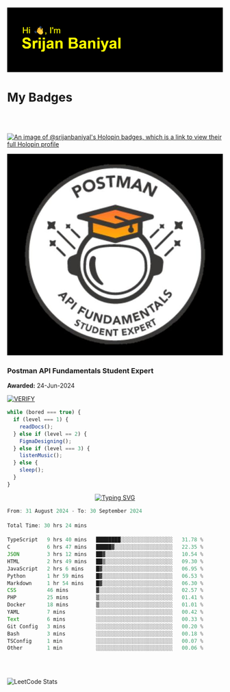 ![Header](./header.png)

# My Badges

<Br />
<Br />

[![An image of @srijanbaniyal's Holopin badges, which is a link to view their full Holopin profile](https://holopin.me/srijanbaniyal)](https://holopin.io/@srijanbaniyal)

[![Postman API Fundamentals Student Expert](/Postman.jpeg)](https://api.badgr.io/public/assertions/r9BLLy0oTfKJBbkGuDI1zA)

### Postman API Fundamentals Student Expert

**Awarded:** 24-Jun-2024

[![VERIFY](https://img.shields.io/badge/VERIFY-blue)](https://badgecheck.io?url=https%3A%2F%2Fapi.badgr.io%2Fpublic%2Fassertions%2Fr9BLLy0oTfKJBbkGuDI1zA)

```javascript
while (bored === true) {
  if (level === 1) {
    readDocs();
  } else if (level == 2) {
    FigmaDesigning();
  } else if (level === 3) {
    listenMusic();
  } else {
    sleep();
  }
}
```

<p align="center">
  <a href="https://git.io/typing-svg"><img src="https://readme-typing-svg.demolab.com?font=Tilt+Prism&size=30&pause=1000&color=0FF75B&center=true&vCenter=true&width=800&height=80&lines=Time+spent+on+various+Programming+languages" alt="Typing SVG" /></a>
</p>

<!--START_SECTION:waka-->

```TypeScript
From: 31 August 2024 - To: 30 September 2024

Total Time: 30 hrs 24 mins

TypeScript   9 hrs 40 mins   ████████░░░░░░░░░░░░░░░░░   31.78 %
C            6 hrs 47 mins   █████▓░░░░░░░░░░░░░░░░░░░   22.35 %
JSON         3 hrs 12 mins   ██▓░░░░░░░░░░░░░░░░░░░░░░   10.54 %
HTML         2 hrs 49 mins   ██▒░░░░░░░░░░░░░░░░░░░░░░   09.30 %
JavaScript   2 hrs 6 mins    █▓░░░░░░░░░░░░░░░░░░░░░░░   06.95 %
Python       1 hr 59 mins    █▓░░░░░░░░░░░░░░░░░░░░░░░   06.53 %
Markdown     1 hr 54 mins    █▓░░░░░░░░░░░░░░░░░░░░░░░   06.30 %
CSS          46 mins         ▓░░░░░░░░░░░░░░░░░░░░░░░░   02.57 %
PHP          25 mins         ▒░░░░░░░░░░░░░░░░░░░░░░░░   01.41 %
Docker       18 mins         ▒░░░░░░░░░░░░░░░░░░░░░░░░   01.01 %
YAML         7 mins          ░░░░░░░░░░░░░░░░░░░░░░░░░   00.42 %
Text         6 mins          ░░░░░░░░░░░░░░░░░░░░░░░░░   00.33 %
Git Config   3 mins          ░░░░░░░░░░░░░░░░░░░░░░░░░   00.20 %
Bash         3 mins          ░░░░░░░░░░░░░░░░░░░░░░░░░   00.18 %
TSConfig     1 min           ░░░░░░░░░░░░░░░░░░░░░░░░░   00.07 %
Other        1 min           ░░░░░░░░░░░░░░░░░░░░░░░░░   00.06 %
```

<!--END_SECTION:waka-->

<Br />
<Br />

![LeetCode Stats](https://leetcard.jacoblin.cool/Srijan-Baniyal?theme=dark&font=Rasa&ext=contest)

